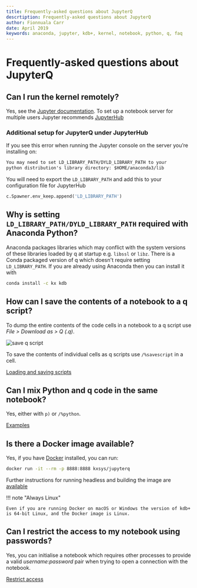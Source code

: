 ```yaml
---
title: Frequently-asked questions about JupyterQ
descrtiption: Frequently-asked questions about JupyterQ
author: Fionnuala Carr
date: April 2019
keywords: anaconda, jupyter, kdb+, kernel, notebook, python, q, faq
---
```


# <i class="fa fa-share-alt"></i> Frequently-asked questions about JupyterQ




## Can I run the kernel remotely?

Yes, see the [Jupyter documentation](http://jupyter-notebook.readthedocs.io/en/stable/public_server.html). To set up a notebook server for multiple users Jupyter recommends [JupyterHub](http://jupyterhub.readthedocs.io/en/latest/index.html)


### Additional setup for JupyterQ under JupyterHub

If you see this error when running the Jupyter console on the server you’re installing on:

```txt
You may need to set LD_LIBRARY_PATH/DYLD_LIBRARY_PATH to your
python distribution's library directory: $HOME/anaconda3/lib
```

You will need to export the `LD_LIBRARY_PATH` and add this to your configuration file for JupyterHub

```python
c.Spawner.env_keep.append('LD_LIBRARY_PATH')
```

## Why is setting `LD_LIBRARY_PATH/DYLD_LIBRARY_PATH` required with Anaconda Python?

Anaconda packages libraries which may conflict with the system versions of these libraries loaded by q at startup e.g. `libssl` or `libz`. There is a Conda packaged version of q which doesn't require setting `LD_LIBRARY_PATH`. If you are already using Anaconda then you can install it with

```bash
conda install -c kx kdb
```

## How can I save the contents of a notebook to a q script?

To dump the entire contents of the code cells in a notebook to a q script use
_File > Download as > Q (.q)_.

![save q script](img/save_qscript.png)

To save the contents of individual cells as q scripts use `/%savescript` in a cell.

<i class="far fa-hand-point-right"></i>
[Loading and saving scripts](../notebooks/#loading-and-saving-code)


## Can I mix Python and q code in the same notebook? 

Yes, either with `p)` or `/%python`.

<i class="far fa-hand-point-right"></i>
[Examples](../notebooks/#python-and-inline-display)


## Is there a Docker image available?

Yes, if you have [Docker](https://www.docker.com/community-edition) installed, you can run:

```bash
docker run -it --rm -p 8888:8888 kxsys/jupyterq
```

Further instructions for running headless and building the image are [available](https://github.com/KxSystems/jupyterq/blob/master/README.md#docker)

!!! note "Always Linux"

    Even if you are running Docker on macOS or Windows the version of kdb+ is 64-bit Linux, and the Docker image is Linux.


## Can I restrict the access to my notebook using passwords?

Yes, you can initialise a notebook which requires other processes to provide a valid *username:password* pair when trying to open a connection with the notebook.

<i class="far fa-hand-point-right"></i>
[Restrict access](../notebooks/#restrict-access-to-a-notebook-using-passwords)

